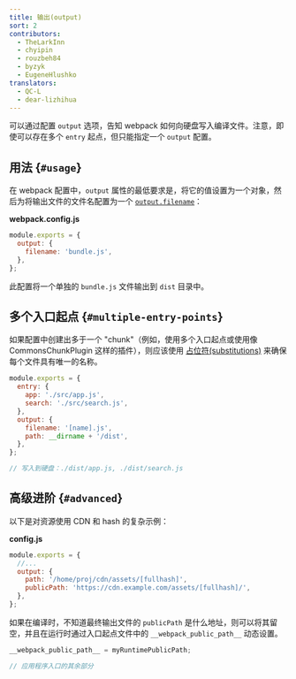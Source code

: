 ```yaml
---
title: 输出(output)
sort: 2
contributors:
  - TheLarkInn
  - chyipin
  - rouzbeh84
  - byzyk
  - EugeneHlushko
translators:
  - QC-L
  - dear-lizhihua
---
```


可以通过配置 `output` 选项，告知 webpack 如何向硬盘写入编译文件。注意，即使可以存在多个 `entry` 起点，但只能指定一个 `output` 配置。

## 用法 {`#usage`}

在 webpack 配置中，`output` 属性的最低要求是，将它的值设置为一个对象，然后为将输出文件的文件名配置为一个 [`output.filename`](/configuration/output/#outputfilename)：

**webpack.config.js**

```javascript
module.exports = {
  output: {
    filename: 'bundle.js',
  },
};
```

此配置将一个单独的 `bundle.js` 文件输出到 `dist` 目录中。

## 多个入口起点 {`#multiple-entry-points`}

如果配置中创建出多于一个 "chunk"（例如，使用多个入口起点或使用像 CommonsChunkPlugin 这样的插件），则应该使用 [占位符(substitutions)](/configuration/output#output-filename) 来确保每个文件具有唯一的名称。

```javascript
module.exports = {
  entry: {
    app: './src/app.js',
    search: './src/search.js',
  },
  output: {
    filename: '[name].js',
    path: __dirname + '/dist',
  },
};

// 写入到硬盘：./dist/app.js, ./dist/search.js
```

## 高级进阶 {`#advanced`}

以下是对资源使用 CDN 和 hash 的复杂示例：

**config.js**

```javascript
module.exports = {
  //...
  output: {
    path: '/home/proj/cdn/assets/[fullhash]',
    publicPath: 'https://cdn.example.com/assets/[fullhash]/',
  },
};
```

如果在编译时，不知道最终输出文件的 `publicPath` 是什么地址，则可以将其留空，并且在运行时通过入口起点文件中的 `__webpack_public_path__` 动态设置。

```javascript
__webpack_public_path__ = myRuntimePublicPath;

// 应用程序入口的其余部分
```
